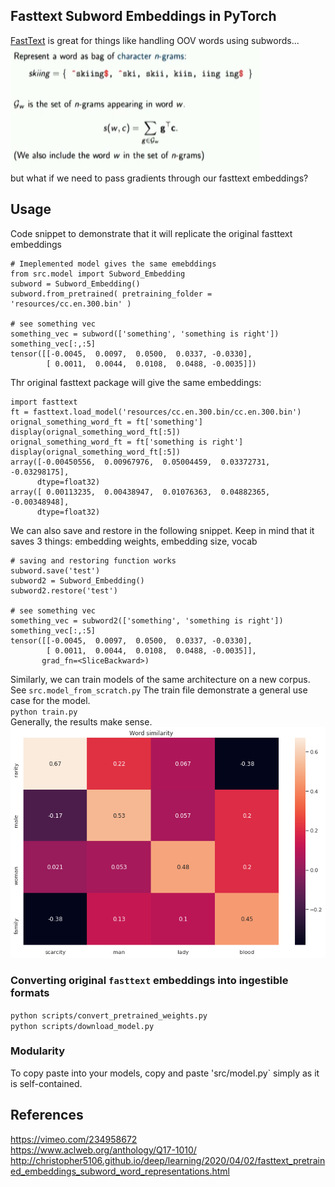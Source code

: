 ## Fasttext Subword Embeddings in PyTorch
[FastText](https://github.com/facebookresearch/fastText) is great for things like handling OOV words using subwords...   
<img src='img/model_summary.png' width="400" height="200">  
but what if we need to pass gradients through our fasttext embeddings?  

## Usage
Code snippet to demonstrate that it will replicate the original fasttext embeddings
```
# Imeplemented model gives the same emebddings
from src.model import Subword_Embedding
subword = Subword_Embedding()
subword.from_pretrained( pretraining_folder = 'resources/cc.en.300.bin' )

# see something vec
something_vec = subword(['something', 'something is right'])
something_vec[:,:5]
tensor([[-0.0045,  0.0097,  0.0500,  0.0337, -0.0330],
        [ 0.0011,  0.0044,  0.0108,  0.0488, -0.0035]])
```
Thr original fasttext package will give the same embeddings:
```
import fasttext
ft = fasttext.load_model('resources/cc.en.300.bin/cc.en.300.bin')
orignal_something_word_ft = ft['something']
display(orignal_something_word_ft[:5])
orignal_something_word_ft = ft['something is right']
display(orignal_something_word_ft[:5])
array([-0.00450556,  0.00967976,  0.05004459,  0.03372731, -0.03298175],
      dtype=float32)
array([ 0.00113235,  0.00438947,  0.01076363,  0.04882365, -0.00348948],
      dtype=float32)
```
We can also save and restore in the following snippet.
Keep in mind that it saves 3 things: embedding weights, embedding size, vocab
```
# saving and restoring function works
subword.save('test')
subword2 = Subword_Embedding()
subword2.restore('test')

# see something vec
something_vec = subword2(['something', 'something is right'])
something_vec[:,:5]
tensor([[-0.0045,  0.0097,  0.0500,  0.0337, -0.0330],
        [ 0.0011,  0.0044,  0.0108,  0.0488, -0.0035]],
       grad_fn=<SliceBackward>)
```

Similarly, we can train models of the same architecture on a new corpus.  
See `src.model_from_scratch.py`
The train file demonstrate a general use case for the model.  
`python train.py`   
Generally, the results make sense.    
<img src='img/word_sim.png'>

### Converting original `fasttext` embeddings into ingestible formats
`python scripts/convert_pretrained_weights.py`  
`python scripts/download_model.py`

### Modularity
To copy paste into your models, copy and paste 'src/model.py` simply as it is self-contained. 

## References
https://vimeo.com/234958672  
https://www.aclweb.org/anthology/Q17-1010/  
http://christopher5106.github.io/deep/learning/2020/04/02/fasttext_pretrained_embeddings_subword_word_representations.html 

